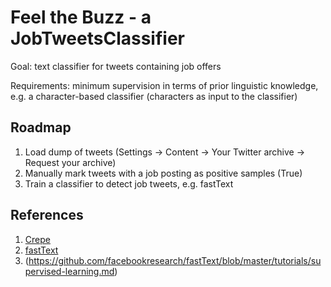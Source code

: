 # Feel the Buzz - a JobTweetsClassifier

Goal: text classifier for tweets containing job offers

Requirements: minimum supervision in terms of prior linguistic knowledge, e.g. a character-based classifier (characters as input to the classifier)

## Roadmap

1. Load dump of tweets (Settings -> Content -> Your Twitter archive -> Request your archive)
2. Manually mark tweets with a job posting as positive samples (True)
3. Train a classifier to detect job tweets, e.g. fastText

## References

1. [Crepe](https://github.com/zhangxiangxiao/Crepe)
2. [fastText](https://github.com/facebookresearch/fastText)
3. (https://github.com/facebookresearch/fastText/blob/master/tutorials/supervised-learning.md)
